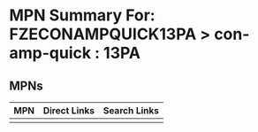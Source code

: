



# MPN Summary For: FZECONAMPQUICK13PA > con-amp-quick : 13PA

## MPNs
  

|MPN|Direct Links|Search Links|
| :--- | :--- | :--- |
||||
